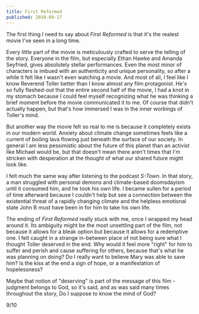 ```yaml
---
title: First Reformed
published: 2018-09-17
---
```


The first thing I need to say about _First Reformed_ is that it's the realest movie I've seen in a long time.

Every little part of the movie is meticulously crafted to serve the telling of the story. Everyone in the film, but especially Ethan Hawke and Amanda Seyfried, gives absolutely stellar performances. Even the most minor of characters is imbued with an authenticity and unique personality, so after a while it felt like I wasn't even watching a movie. And most of all, I feel like I know Reverend Toller better than I know almost any film protagonist. He's so fully fleshed-out that the entire second half of the movie, I had a knot in my stomach because I could feel myself recognizing what he was thinking a brief moment before the movie communicated it to me. Of course that didn't actually happen, but that's how immersed I was in the inner workings of Toller's mind.

But another way the movie felt so real to me is because it completely exists in our modern world. Anxiety about climate change sometimes feels like a current of boiling lava flowing just beneath the surface of our society. In general I am less pessimistic about the future of this planet than an activist like Michael would be, but that doesn't mean there aren't times that I'm stricken with desperation at the thought of what our shared future might look like.

I felt much the same way after listening to the podcast _S-Town_. In that story, a man struggled with personal demons and climate-based doomsdayism until it consumed him, and he took his own life. I became sullen for a period of time afterward because I couldn't help but see a connection between the existential threat of a rapidly changing climate and the helpless emotional state John B must have been in for him to take his own life.

The ending of _First Reformed_ really stuck with me, once I wrapped my head around it. Its ambiguity might be the most unsettling part of the film, not because it allows for a bleak option but because it allows for a redemptive one. I felt caught in a strange in-between place of not being sure what I thought Toller deserved in the end. Why would it feel more "right" for him to suffer and perish and cause suffering for others, because that's what he was planning on doing? Do I really want to believe Mary was able to save him? Is the kiss at the end a sign of hope, or a manifestation of hopelessness?

Maybe that notion of "deserving" is part of the message of this film - judgment belongs to God, so it's said, and as was said many times throughout the story, Do I suppose to know the mind of God?

9/10
